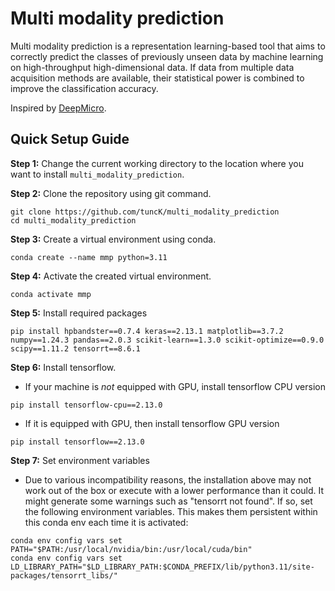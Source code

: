 # Multi modality prediction
Multi modality prediction is a representation learning-based tool that aims to correctly predict the classes of previously unseen data by machine learning on high-throughput high-dimensional data. If data from multiple data acquisition methods are available, their statistical power is combined to improve the classification accuracy.

Inspired by [DeepMicro](https://www.nature.com/articles/s41598-020-63159-5).


## Quick Setup Guide

**Step 1:** Change the current working directory to the location where you want to install `multi_modality_prediction`.

**Step 2:** Clone the repository using git command.
```
git clone https://github.com/tuncK/multi_modality_prediction
cd multi_modality_prediction
```

**Step 3:** Create a virtual environment using conda.
```
conda create --name mmp python=3.11
```

**Step 4:** Activate the created virtual environment.
```
conda activate mmp
```

**Step 5:** Install required packages
```
pip install hpbandster==0.7.4 keras==2.13.1 matplotlib==3.7.2 numpy==1.24.3 pandas==2.0.3 scikit-learn==1.3.0 scikit-optimize==0.9.0 scipy==1.11.2 tensorrt==8.6.1
```

**Step 6:** Install tensorflow.
* If your machine is *not* equipped with GPU, install tensorflow CPU version
```
pip install tensorflow-cpu==2.13.0
```
* If it is equipped with GPU, then install tensorflow GPU version
```
pip install tensorflow==2.13.0
```

**Step 7:** Set environment variables
* Due to various incompatibility reasons, the installation above may not work out of the box or execute with a lower performance than it could. It might generate some warnings such as "tensorrt not found". If so, set the following environment variables. This makes them persistent within this conda env each time it is activated:
```
conda env config vars set PATH="$PATH:/usr/local/nvidia/bin:/usr/local/cuda/bin"
conda env config vars set LD_LIBRARY_PATH="$LD_LIBRARY_PATH:$CONDA_PREFIX/lib/python3.11/site-packages/tensorrt_libs/"
```


